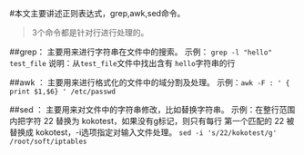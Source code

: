 #本文主要讲述正则表达式，grep,awk,sed命令。
>3个命令都是针对行进行处理的。

##grep： 主要用来进行字符串在文件中的搜索。
示例： `grep -l "hello"  test_file`
说明：从`test_file`文件中找出含有 `hello`字符串的行


##awk ： 主要用来进行格式化的文件中的域分割及处理。
       示例：`awk -F : ' { print $1,$6} ' /etc/passwd`

##sed ： 主要用来对文件中的字符串修改，比如替换字符串。
       示例：在整行范围内把字符 22 替换为 kokotest，如果没有g标记，则只有每行
            第一个匹配的 22 被替换成 kokotest，-i选项指定对输入文件处理。
            `sed -i 's/22/kokotest/g' /root/soft/iptables`
